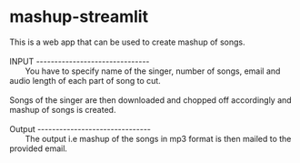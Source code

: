 # mashup-streamlit
This is a web app that can be used to create mashup of songs.
<br><br>
INPUT -------------------------------<br>
   &nbsp;&nbsp;&nbsp;&nbsp;&nbsp;&nbsp; You have to specify name of the singer, number of songs, email and audio length of each part of song to cut.
<br><br>
Songs of the singer are then downloaded and chopped off accordingly and mashup of songs is created.
<br><br>
Output -------------------------------<br>
   &nbsp;&nbsp;&nbsp;&nbsp;&nbsp;&nbsp; The output i.e mashup of the songs in mp3 format is then mailed to the provided email.
